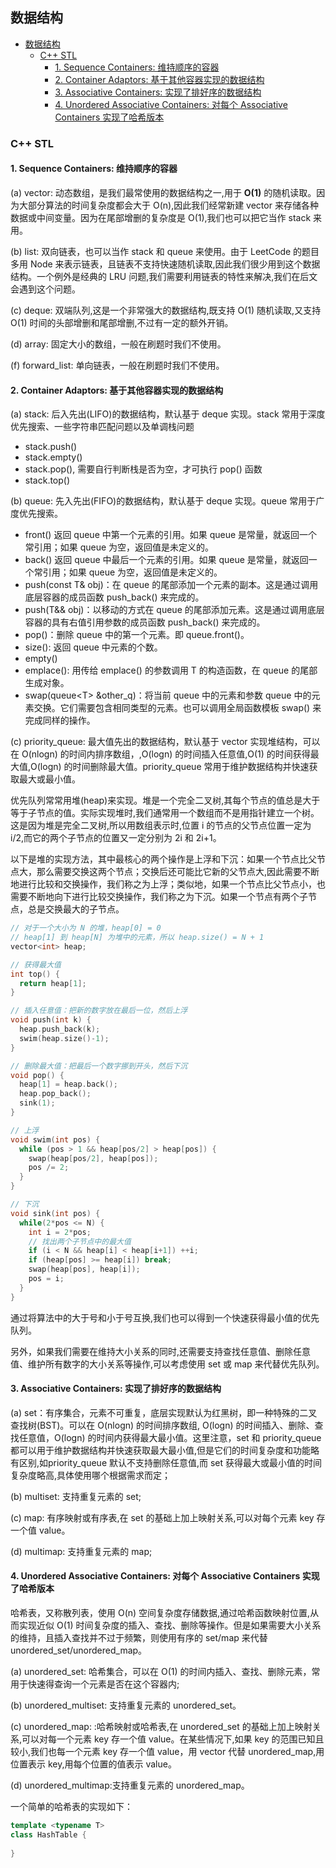 ## 数据结构

<!-- TOC -->

- [数据结构](#数据结构)
  - [C++ STL](#c-stl)
    - [1. Sequence Containers: 维持顺序的容器](#1-sequence-containers-维持顺序的容器)
    - [2. Container Adaptors: 基于其他容器实现的数据结构](#2-container-adaptors-基于其他容器实现的数据结构)
    - [3. Associative Containers: 实现了排好序的数据结构](#3-associative-containers-实现了排好序的数据结构)
    - [4. Unordered Associative Containers: 对每个 Associative Containers 实现了哈希版本](#4-unordered-associative-containers-对每个-associative-containers-实现了哈希版本)

<!-- /TOC -->

### C++ STL

#### 1. Sequence Containers: 维持顺序的容器

(a) vector: 动态数组，是我们最常使用的数据结构之一,用于 **O(1)** 的随机读取。因为大部分算法的时间复杂度都会大于 O(n),因此我们经常新建 vector 来存储各种数据或中间变量。因为在尾部增删的复杂度是 O(1),我们也可以把它当作 stack 来用。

(b) list: 双向链表，也可以当作 stack 和 queue 来使用。由于 LeetCode 的题目多用 Node 来表示链表，且链表不支持快速随机读取,因此我们很少用到这个数据结构。一个例外是经典的 LRU 问题,我们需要利用链表的特性来解决,我们在后文会遇到这个问题。

(c) deque: 双端队列,这是一个非常强大的数据结构,既支持 O(1) 随机读取,又支持 O(1) 时间的头部增删和尾部增删,不过有一定的额外开销。

(d) array: 固定大小的数组，一般在刷题时我们不使用。

(f) forward_list: 单向链表，一般在刷题时我们不使用。

#### 2. Container Adaptors: 基于其他容器实现的数据结构

(a) stack: 后入先出(LIFO)的数据结构，默认基于 deque 实现。stack 常用于深度优先搜索、一些字符串匹配问题以及单调栈问题

- stack.push()
- stack.empty()  
- stack.pop(), 需要自行判断栈是否为空，才可执行 pop() 函数
- stack.top()

(b) queue: 先入先出(FIFO)的数据结构，默认基于 deque 实现。queue 常用于广度优先搜索。

- front() 返回 queue 中第一个元素的引用。如果 queue 是常量，就返回一个常引用；如果 queue 为空，返回值是未定义的。
- back() 返回 queue 中最后一个元素的引用。如果 queue 是常量，就返回一个常引用；如果 queue 为空，返回值是未定义的。
- push(const T& obj)：在 queue 的尾部添加一个元素的副本。这是通过调用底层容器的成员函数 push_back() 来完成的。
- push(T&& obj)：以移动的方式在 queue 的尾部添加元素。这是通过调用底层容器的具有右值引用参数的成员函数 push_back() 来完成的。
- pop()：删除 queue 中的第一个元素。即 queue.front()。
- size(): 返回 queue 中元素的个数。
- empty()
- emplace(): 用传给 emplace() 的参数调用 T 的构造函数，在 queue 的尾部生成对象。
- swap(queue\<T\> &other_q)：将当前 queue 中的元素和参数 queue 中的元素交换。它们需要包含相同类型的元素。也可以调用全局函数模板 swap() 来完成同样的操作。

(c) priority_queue: 最大值先出的数据结构，默认基于 vector 实现堆结构，可以在 O(nlogn) 的时间内排序数组，,O(logn) 的时间插入任意值,O(1) 的时间获得最大值,O(logn) 的时间删除最大值。priority_queue 常用于维护数据结构并快速获取最大或最小值。

优先队列常常用堆(heap)来实现。堆是一个完全二叉树,其每个节点的值总是大于等于子节点的值。实际实现堆时,我们通常用一个数组而不是用指针建立一个树。这是因为堆是完全二叉树,所以用数组表示时,位置 i 的节点的父节点位置一定为 i/2,而它的两个子节点的位置又一定分别为 2i 和 2i+1。

以下是堆的实现方法，其中最核心的两个操作是上浮和下沉：如果一个节点比父节点大，那么需要交换这两个节点；交换后还可能比它新的父节点大,因此需要不断地进行比较和交换操作，我们称之为上浮；类似地，如果一个节点比父节点小，也需要不断地向下进行比较交换操作，我们称之为下沉。如果一个节点有两个子节点，总是交换最大的子节点。

```c++
// 对于一个大小为 N 的堆，heap[0] = 0
// heap[1] 到 heap[N] 为堆中的元素，所以 heap.size() = N + 1
vector<int> heap;

// 获得最大值
int top() {
  return heap[1];
}

// 插入任意值：把新的数字放在最后一位，然后上浮
void push(int k) {
  heap.push_back(k);
  swim(heap.size()-1);
}

// 删除最大值：把最后一个数字挪到开头，然后下沉
void pop() {
  heap[1] = heap.back();
  heap.pop_back();
  sink(1);
}

// 上浮
void swim(int pos) {
  while (pos > 1 && heap[pos/2] > heap[pos]) {
    swap(heap[pos/2], heap[pos]);
    pos /= 2;
  }
}

// 下沉
void sink(int pos) {
  while(2*pos <= N) {
    int i = 2*pos;
    // 找出两个子节点中的最大值
    if (i < N && heap[i] < heap[i+1]) ++i;
    if (heap[pos] >= heap[i]) break;
    swap(heap[pos], heap[i]);
    pos = i;
  }
}
```

通过将算法中的大于号和小于号互换,我们也可以得到一个快速获得最小值的优先队列。

另外，如果我们需要在维持大小关系的同时,还需要支持查找任意值、删除任意值、维护所有数字的大小关系等操作,可以考虑使用 set 或 map 来代替优先队列。

#### 3. Associative Containers: 实现了排好序的数据结构

(a) set：有序集合，元素不可重复，底层实现默认为红黑树，即一种特殊的二叉查找树(BST)。可以在 O(nlogn) 的时间排序数组, O(logn) 的时间插入、删除、查找任意值，O(logn) 的时间内获得最大最小值。这里注意，set 和 priority_queue 都可以用于维护数据结构并快速获取最大最小值,但是它们的时间复杂度和功能略有区别,如priority_queue 默认不支持删除任意值,而 set 获得最大或最小值的时间复杂度略高,具体使用哪个根据需求而定；

(b) multiset: 支持重复元素的 set;

(c) map: 有序映射或有序表,在 set 的基础上加上映射关系,可以对每个元素 key 存一个值 value。

(d) multimap: 支持重复元素的 map;

#### 4. Unordered Associative Containers: 对每个 Associative Containers 实现了哈希版本

哈希表，又称散列表，使用 O(n) 空间复杂度存储数据,通过哈希函数映射位置,从而实现近似 O(1) 时间复杂度的插入、查找、删除等操作。但是如果需要大小关系的维持，且插入查找并不过于频繁，则使用有序的 set/map 来代替 unordered_set/unordered_map。

(a) unordered_set: 哈希集合，可以在 O(1) 的时间内插入、查找、删除元素，常用于快速得查询一个元素是否在这个容器内;

(b) unordered_multiset: 支持重复元素的 unordered_set。

(c) unordered_map: :哈希映射或哈希表,在 unordered_set 的基础上加上映射关系,可以对每一个元素 key 存一个值 value。在某些情况下,如果 key 的范围已知且较小,我们也每一个元素 key 存一个值 value，用 vector 代替 unordered_map,用位置表示 key,用每个位置的值表示 value。

(d) unordered_multimap:支持重复元素的 unordered_map。

一个简单的哈希表的实现如下：

```c++
template <typename T>
class HashTable {
  
}
```
